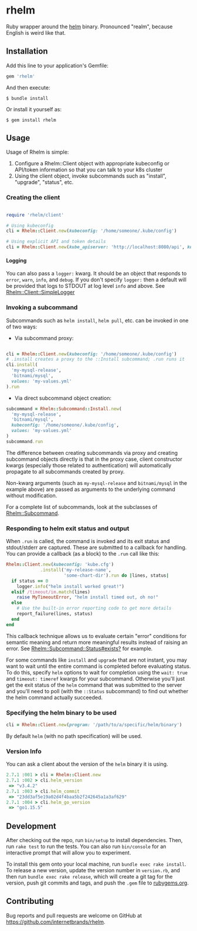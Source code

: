 # rhelm

Ruby wrapper around the [helm](helm.sh) binary. Pronounced "realm", because English is weird like that.

## Installation

Add this line to your application's Gemfile:

```ruby
gem 'rhelm'
```

And then execute:

    $ bundle install

Or install it yourself as:

    $ gem install rhelm

## Usage

Usage of Rhelm is simple:

1. Configure a Rhelm::Client object with appropriate kubeconfig or API/token information so that you can talk to your k8s cluster
2. Using the client object, invoke subcommands such as "install", "upgrade", "status", etc.

### Creating the client

```ruby

require 'rhelm/client'

# Using kubeconfig
cli = Rhelm::Client.new(kubeconfig: '/home/someone/.kube/config')

# Using explicit API and token details
cli = Rhelm::Client.new(kube_apiserver: 'http://localhost:8080/api', kube_token: 'verysecret')
```

#### Logging
You can also pass a `logger:` kwarg. It should be an object that responds to `error`, `warn`, `info`, and `debug`. If you don't specify `logger:` then a default will be provided that logs to STDOUT at log level `info` and above. See [Rhelm::Client::SimpleLogger](lib/rhelm/client/simple_logger.rb)


### Invoking a subcommand

Subcommands such as `helm install`, `helm pull`, etc. can be invoked in one of two ways:

* Via subcommand proxy:

```ruby

cli = Rhelm::Client.new(kubeconfig: '/home/someone/.kube/config')
# .install creates a proxy to the ::Install subcommand; .run runs it
cli.install(
  'my-mysql-release',
  'bitnami/mysql',
  values: 'my-values.yml'
).run
```

* Via direct subcommand object creation:

```ruby
subcommand = Rhelm::Subcommand::Install.new(
  'my-mysql-release',
  'bitnami/mysql',
  kubeconfig: '/home/someone/.kube/config',
  values: 'my-values.yml'
)
subcommand.run
```

The difference between creating subcommands via proxy and creating subcommand objects directly is that in the proxy case, client constructor kwargs (especially those related to authentication) will automatically propagate to all subcommands created by proxy.

Non-kwarg arguments (such as `my-mysql-release` and `bitnami/mysql` in the example above) are passed as arguments to the underlying command without modification.

For a complete list of subcommands, look at the subclasses of [Rhelm::Subcommand](lib/rhelm/subcommand).

### Responding to helm exit status and output

When `.run` is called, the command is invoked and its exit status and stdout/stderr are captured. These are submitted to a callback for handling. You can provide a callback (as a block) to the `.run` call like this:

```ruby
Rhelm::Client.new(kubeconfig: 'kube.cfg')
             .install('my-release-name',
                      'some-chart-dir').run do |lines, status|
  if status == 0
    logger.info("helm install worked great!")
  elsif /timeout/im.match(lines)
    raise MyTimeoutError, "helm install timed out, oh no!"
  else
    # Use the built-in error reporting code to get more details
    report_failure(lines, status)
  end
end
```

This callback technique allows us to evaluate certain "error" conditions for semantic meaning and return more meaningful results instead of raising an error. See [Rhelm::Subcommand::Status#exists?](lib/rhelm/subcommand/status.rb) for example.

For some commands like `install` and `upgrade` that are not instant, you may want to wait until the entire command is completed before evaluating status. To do this, specify `helm` options to wait for completion using the `wait: true` and `timeout: timeref` kwargs for your subcommand. Otherwise you'll just get the exit status of the `helm` command that was submitted to the server and you'll need to poll (with the `::Status` subcommand) to find out whether the helm command actually succeeded.

### Specifying the helm binary to be used

```ruby
cli = Rhelm::Client.new(program: '/path/to/a/specific/helm/binary')
```

By default `helm` (with no path specification) will be used.

### Version Info

You can ask a client about the version of the `helm` binary it is using.

```ruby
2.7.1 :001 > cli = Rhelm::Client.new
2.7.1 :002 > cli.helm_version
 => "v3.4.2"
2.7.1 :003 > cli.helm_commit
 => "23dd3af5e19a02d4f4baa5b2f242645a1a3af629"
2.7.1 :004 > cli.helm_go_version
 => "go1.15.5"
```

## Development

After checking out the repo, run `bin/setup` to install dependencies. Then, run `rake test` to run the tests. You can also run `bin/console` for an interactive prompt that will allow you to experiment.

To install this gem onto your local machine, run `bundle exec rake install`. To release a new version, update the version number in `version.rb`, and then run `bundle exec rake release`, which will create a git tag for the version, push git commits and tags, and push the `.gem` file to [rubygems.org](https://rubygems.org).

## Contributing

Bug reports and pull requests are welcome on GitHub at https://github.com/internetbrands/rhelm.
